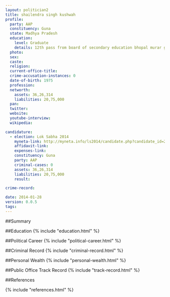```yaml
---
layout: politician2
title: shailendra singh kushwah
profile: 
  party: AAP
  constituency: Guna
  state: Madhya Pradesh
  education: 
    level: Graduate
    details: 12th pass from board of secondary education bhopal murar gwalior  b.a. pas from jivaji university gwalior / maharani laxmi bai college  gwalior
  photo: 
  sex: 
  caste: 
  religion: 
  current-office-title: 
  crime-accusation-instances: 0
  date-of-birth: 1975
  profession: 
  networth: 
    assets: 36,26,314
    liabilities: 20,75,000
  pan: 
  twitter: 
  website: 
  youtube-interview: 
  wikipedia: 

candidature: 
  - election: Lok Sabha 2014
    myneta-link: http://myneta.info/ls2014/candidate.php?candidate_id=2937
    affidavit-link: 
    expenses-link: 
    constituency: Guna 
    party: AAP
    criminal-cases: 0
    assets: 36,26,314
    liabilities: 20,75,000
    result:  

crime-record: 

date: 2014-01-28
version: 0.0.5
tags: 
---
```

##Summary


##Education
{% include "education.html" %}


##Political Career
{% include "political-career.html" %}


##Criminal Record
{% include "criminal-record.html" %}


##Personal Wealth
{% include "personal-wealth.html" %}


##Public Office Track Record
{% include "track-record.html" %}


##References


{% include "references.html" %}